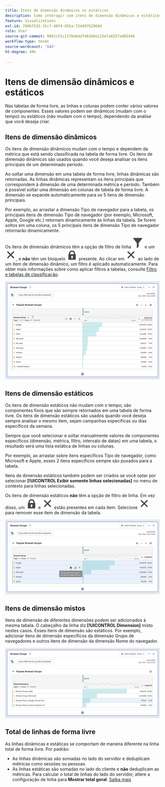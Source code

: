 ```yaml
---
title: Itens de dimensão dinâmicos vs estáticos
description: Como interagir com itens de dimensão dinâmicos e estáticos em tabelas
feature: Visualizations
exl-id: 7806f535-15c7-40f4-955a-724d9752969d
role: User
source-git-commit: 90d1c51c11f0ab4d7d61b8e115efa8257a985446
workflow-type: tm+mt
source-wordcount: '543'
ht-degree: 49%

---
```


# Itens de dimensão dinâmicos e estáticos

Nas tabelas de forma livre, as linhas e colunas podem conter vários valores de componentes. Esses valores podem ser dinâmicos (mudam com o tempo) ou estáticos (não mudam com o tempo), dependendo da análise que você deseja criar.

## Itens de dimensão dinâmicos

Os itens de dimensão dinâmicos mudam com o tempo e dependem da métrica que está sendo classificada na tabela de forma livre. Os itens de dimensão dinâmicos são usados quando você deseja analisar os itens principais de um determinado período.

Ao soltar uma dimensão em uma tabela de forma livre, linhas dinâmicas são retornadas. As linhas dinâmicas representam os itens principais que correspondem à dimensão de uma determinada métrica e período. Também é possível soltar uma dimensão em colunas de tabela de forma livre. A dimensão se expande automaticamente para os 5 itens de dimensão principais.

Por exemplo, ao arrastar a dimensão Tipo de navegador para a tabela, os principais itens de dimensão Tipo de navegador (por exemplo, Microsoft, Apple, Google etc.) retornam dinamicamente às linhas da tabela. Se forem soltos em uma coluna, os 5 principais itens de dimensão Tipo de navegador retornarão dinamicamente.

Os itens de dimensão dinâmicos têm a opção de filtro de linha ![Filtro](/help/assets/icons/Filter.svg) e um ![Fechamento](/help/assets/icons/Close.svg), e **não** têm um bloqueio ![BloqueioFechado](/help/assets/icons/LockClosed.svg) presente. <!--do they have the lock icon? --> Ao clicar em ![Fechar](/help/assets/icons/Close.svg) ao lado de um item de dimensão dinâmico, um filtro é aplicado automaticamente. Para obter mais informações sobre como aplicar filtros a tabelas, consulte [Filtro e tabelas de classificação](/help/analysis-workspace/visualizations/freeform-table/filter-and-sort.md).


![Uma Tabela de Forma Livre que destaca o ícone de filtro.](assets/dynamic-items.png)

## Itens de dimensão estáticos

Os itens de dimensão estáticos não mudam com o tempo; são componentes fixos que são sempre retornados em uma tabela de forma livre. Os itens de dimensão estáticos são usados quando você deseja sempre analisar o mesmo item, sejam campanhas específicas ou dias específicos da semana.

Sempre que você selecionar e soltar manualmente valores de componentes específicos (dimensão, métrica, filtro, intervalo de datas) em uma tabela, o resultado será uma lista estática de linhas ou colunas.

Por exemplo, ao arrastar sobre itens específicos Tipo de navegador, como Microsoft e Apple, esses 2 itens específicos sempre são puxados para a tabela.

Itens de dimensão estáticos também podem ser criados se você optar por selecionar **[!UICONTROL Exibir somente linhas selecionadas]** no menu de contexto para linhas selecionadas.

Os itens de dimensão estáticos **não** têm a opção de filtro de linha. Em vez disso, um ![LockClosed](/help/assets/icons/LockClosed.svg) e ![Close](/help/assets/icons/Close.svg) estão presentes em cada item. Selecione ![Fechar](/help/assets/icons/Close.svg) para remover esse item de dimensão da tabela.

![Uma Tabela de Forma Livre mostrando o Tipo de Navegador e a linha Microsoft com um ícone de bloqueio observação: Este item de dimensão é estático e não será alterado com o tempo.](assets/static-items.png)

## Itens de dimensão mistos

Itens de dimensão de diferentes dimensões podem ser adicionados à mesma tabela. O cabeçalho da linha diz **[!UICONTROL Dimension]** misto nestes casos. Esses itens de dimensão são estáticos. Por exemplo, adicionar itens de dimensão específicos da dimensão Grupo de navegadores e outros itens de dimensão da dimensão Nome do navegador.

![Uma Tabela de Forma Livre que destaca a coluna Dimension mista.](assets/mixed-dimensions.png)

## Total de linhas de forma livre

As linhas dinâmicas e estáticas se comportam de maneira diferente na linha total de forma livre. Por padrão:

* As linhas dinâmicas são somadas no lado do servidor e deduplicam métricas como sessões ou pessoas.
* As linhas estáticas são somadas no lado do cliente e **não** deduplicam as métricas. Para calcular o total de linhas do lado do servidor, altere a configuração de linha para **Mostrar total geral**. [Saiba mais](https://experienceleague.adobe.com/docs/analytics/analyze/analysis-workspace/visualizations/freeform-table/workspace-totals.html?lang=pt-BR)

